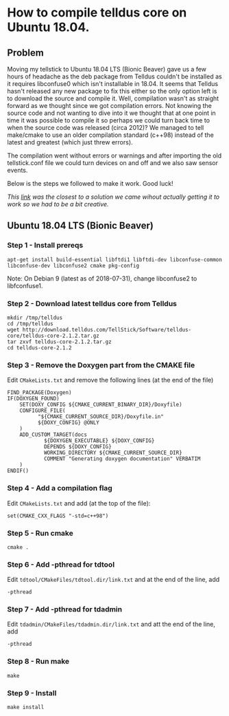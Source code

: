 # How to compile telldus core on Ubuntu 18.04.

## Problem

Moving my tellstick to Ubuntu 18.04 LTS (Bionic Beaver) gave us a few hours of headache as the deb package from Telldus couldn't be installed as it requires libconfuse0 which isn't installable in 18.04. It seems that Telldus hasn't released any new package to fix this either so the only option left is to download the source and compile it. Well, compilation wasn't as straight forward as we thought since we got compilation errors. Not knowing the source code and not wanting to dive into it we thought that at one point in time it was possible to compile it so perhaps we could turn back time to when the source code was released (circa 2012)? We managed to tell make/cmake to use an older compilation standard (c++98) instead of the latest and greatest (which just threw errors).

The compilation went without errors or warnings and after importing the old tellstick.conf file we could turn devices on and off and we also saw sensor events. 

Below is the steps we followed to make it work. Good luck!

*This [link](https://forum.telldus.com/viewtopic.php?f=15&t=6201&sid=2958e789288f7d971a7515a474875c7f) was the closest to a solution we came wihout actually getting it to work so we had to be a bit creative.*

## Ubuntu 18.04 LTS (Bionic Beaver)

### Step 1 - Install prereqs
    apt-get install build-essential libftdi1 libftdi-dev libconfuse-common libconfuse-dev libconfuse2 cmake pkg-config

Note: On Debian 9 (latest as of 2018-07-31), change libconfuse2 to libfconfuse1.

### Step 2 - Download latest telldus core from Telldus

    mkdir /tmp/telldus
    cd /tmp/telldus
    wget http://download.telldus.com/TellStick/Software/telldus-core/telldus-core-2.1.2.tar.gz
    tar zxvf telldus-core-2.1.2.tar.gz
    cd telldus-core-2.1.2

### Step 3 - Remove the Doxygen part from the CMAKE file

Edit `CMakeLists.txt` and remove the following lines (at the end of the file)

    FIND_PACKAGE(Doxygen)
    IF(DOXYGEN_FOUND)
        SET(DOXY_CONFIG ${CMAKE_CURRENT_BINARY_DIR}/Doxyfile)
        CONFIGURE_FILE(
              "${CMAKE_CURRENT_SOURCE_DIR}/Doxyfile.in"
              ${DOXY_CONFIG} @ONLY
        )
        ADD_CUSTOM_TARGET(docs
                ${DOXYGEN_EXECUTABLE} ${DOXY_CONFIG}
                DEPENDS ${DOXY_CONFIG}
                WORKING_DIRECTORY ${CMAKE_CURRENT_SOURCE_DIR}
                COMMENT "Generating doxygen documentation" VERBATIM
        )
    ENDIF()

### Step 4 - Add a compilation flag

Edit `CMakeLists.txt` and add (at the top of the file):

    set(CMAKE_CXX_FLAGS "-std=c++98")

### Step 5 - Run cmake

    cmake .

### Step 6 - Add -pthread for tdtool

Edit `tdtool/CMakeFiles/tdtool.dir/link.txt` and at the end of the line, add 

    -pthread

### Step 7 - Add -pthread for tdadmin

Edit `tdadmin/CMakeFiles/tdadmin.dir/link.txt` and att the end of the line, add

    -pthread

### Step 8 - Run make

    make

### Step 9 - Install

    make install
